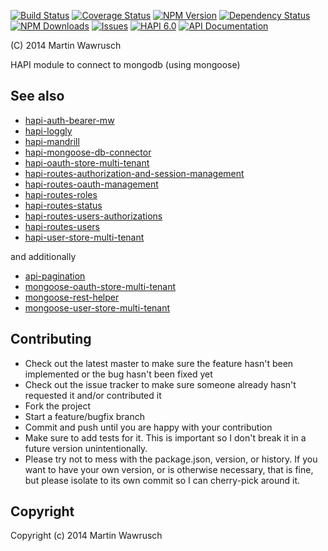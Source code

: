 [![Build Status](https://travis-ci.org/codedoctor/hapi-mongoose-db-connector.svg?branch=master)](https://travis-ci.org/codedoctor/hapi-mongoose-db-connector)
[![Coverage Status](https://img.shields.io/coveralls/codedoctor/hapi-mongoose-db-connector.svg)](https://coveralls.io/r/codedoctor/hapi-mongoose-db-connector)
[![NPM Version](http://img.shields.io/npm/v/hapi-mongoose-db-connector.svg)](https://www.npmjs.org/package/hapi-mongoose-db-connector)
[![Dependency Status](https://gemnasium.com/codedoctor/hapi-mongoose-db-connector.svg)](https://gemnasium.com/codedoctor/hapi-mongoose-db-connector)
[![NPM Downloads](http://img.shields.io/npm/dm/hapi-mongoose-db-connector.svg)](https://www.npmjs.org/package/hapi-mongoose-db-connector)
[![Issues](http://img.shields.io/github/issues/codedoctor/.svg)](https://github.com/codedoctor/hapi-mongoose-db-connector/issues)
[![HAPI 6.0](http://img.shields.io/badge/hapi-6.0-blue.svg)](http://hapijs.com)
[![API Documentation](http://img.shields.io/badge/API-Documentation-ff69b4.svg)](http://coffeedoc.info/github/codedoctor/hapi-mongoose-db-connector)


(C) 2014 Martin Wawrusch

HAPI module to connect to mongodb (using mongoose)

## See also

* [hapi-auth-bearer-mw](https://github.com/codedoctor/hapi-auth-bearer-mw)
* [hapi-loggly](https://github.com/codedoctor/hapi-loggly)
* [hapi-mandrill](https://github.com/codedoctor/hapi-mandrill)
* [hapi-mongoose-db-connector](https://github.com/codedoctor/hapi-mongoose-db-connector)
* [hapi-oauth-store-multi-tenant](https://github.com/codedoctor/hapi-oauth-store-multi-tenant)
* [hapi-routes-authorization-and-session-management](https://github.com/codedoctor/hapi-routes-authorization-and-session-management)
* [hapi-routes-oauth-management](https://github.com/codedoctor/hapi-routes-oauth-management)
* [hapi-routes-roles](https://github.com/codedoctor/hapi-routes-roles)
* [hapi-routes-status](https://github.com/codedoctor/hapi-routes-status)
* [hapi-routes-users-authorizations](https://github.com/codedoctor/hapi-routes-users-authorizations)
* [hapi-routes-users](https://github.com/codedoctor/hapi-routes-users)
* [hapi-user-store-multi-tenant](https://github.com/codedoctor/hapi-user-store-multi-tenant)

and additionally

* [api-pagination](https://github.com/codedoctor/api-pagination)
* [mongoose-oauth-store-multi-tenant](https://github.com/codedoctor/mongoose-oauth-store-multi-tenant)
* [mongoose-rest-helper](https://github.com/codedoctor/mongoose-rest-helper)
* [mongoose-user-store-multi-tenant](https://github.com/codedoctor/mongoose-user-store-multi-tenant)

## Contributing
 
* Check out the latest master to make sure the feature hasn't been implemented or the bug hasn't been fixed yet
* Check out the issue tracker to make sure someone already hasn't requested it and/or contributed it
* Fork the project
* Start a feature/bugfix branch
* Commit and push until you are happy with your contribution
* Make sure to add tests for it. This is important so I don't break it in a future version unintentionally.
* Please try not to mess with the package.json, version, or history. If you want to have your own version, or is otherwise necessary, that is fine, but please isolate to its own commit so I can cherry-pick around it.

## Copyright

Copyright (c) 2014 Martin Wawrusch 
